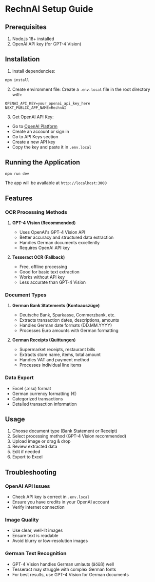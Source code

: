 # RechnAI Setup Guide

## Prerequisites

1. Node.js 18+ installed
2. OpenAI API key (for GPT-4 Vision)

## Installation

1. Install dependencies:
```bash
npm install
```

2. Create environment file:
Create a `.env.local` file in the root directory with:
```
OPENAI_API_KEY=your_openai_api_key_here
NEXT_PUBLIC_APP_NAME=RechnAI
```

3. Get OpenAI API Key:
- Go to [OpenAI Platform](https://platform.openai.com/)
- Create an account or sign in
- Go to API Keys section
- Create a new API key
- Copy the key and paste it in `.env.local`

## Running the Application

```bash
npm run dev
```

The app will be available at `http://localhost:3000`

## Features

### OCR Processing Methods

1. **GPT-4 Vision (Recommended)**
   - Uses OpenAI's GPT-4 Vision API
   - Better accuracy and structured data extraction
   - Handles German documents excellently
   - Requires OpenAI API key

2. **Tesseract OCR (Fallback)**
   - Free, offline processing
   - Good for basic text extraction
   - Works without API key
   - Less accurate than GPT-4 Vision

### Document Types

1. **German Bank Statements (Kontoauszüge)**
   - Deutsche Bank, Sparkasse, Commerzbank, etc.
   - Extracts transaction dates, descriptions, amounts
   - Handles German date formats (DD.MM.YYYY)
   - Processes Euro amounts with German formatting

2. **German Receipts (Quittungen)**
   - Supermarket receipts, restaurant bills
   - Extracts store name, items, total amount
   - Handles VAT and payment method
   - Processes individual line items

### Data Export

- Excel (.xlsx) format
- German currency formatting (€)
- Categorized transactions
- Detailed transaction information

## Usage

1. Choose document type (Bank Statement or Receipt)
2. Select processing method (GPT-4 Vision recommended)
3. Upload image or drag & drop
4. Review extracted data
5. Edit if needed
6. Export to Excel

## Troubleshooting

### OpenAI API Issues
- Check API key is correct in `.env.local`
- Ensure you have credits in your OpenAI account
- Verify internet connection

### Image Quality
- Use clear, well-lit images
- Ensure text is readable
- Avoid blurry or low-resolution images

### German Text Recognition
- GPT-4 Vision handles German umlauts (äöüß) well
- Tesseract may struggle with complex German fonts
- For best results, use GPT-4 Vision for German documents 